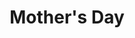 ---
pid: CH790
title: Mother's Day
location_transcription: Front of City Hall
zipcode: '19125'
outside_phl: 
neighborhood: Fishtown,Kensington
age: '34'
age_range: 30-39
instagram: 
image_file_name: CH_790.jpg
proposal_transcription: 
topic: Family
topic_summary: '0'
type: 2D,Garden,Mural,Sculpture Statue
keywords_other: 
credit: Allison Stalker
image_labels: 
twitter: 
facebook: 
permalink: "/monuments/ch790/"
layout: item-page
---